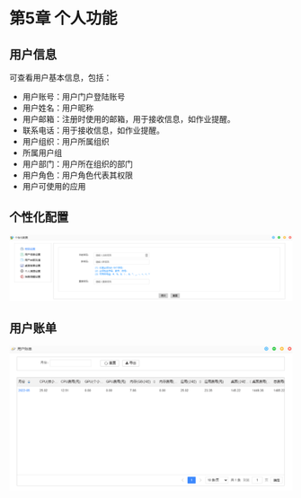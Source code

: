 # 第5章 个人功能

## 用户信息

可查看用户基本信息，包括：

- 用户账号：用户门户登陆账号
- 用户姓名：用户昵称
- 用户邮箱：注册时使用的邮箱，用于接收信息，如作业提醒。
- 联系电话：用于接收信息，如作业提醒。
- 用户组织：用户所属组织
- 所属用户组
- 用户部门：用户所在组织的部门
- 用户角色：用户角色代表其权限
- 用户可使用的应用
## 个性化配置

![](figs/personal/personal-config.png)

## 用户账单

![](figs/personal/bill.png)